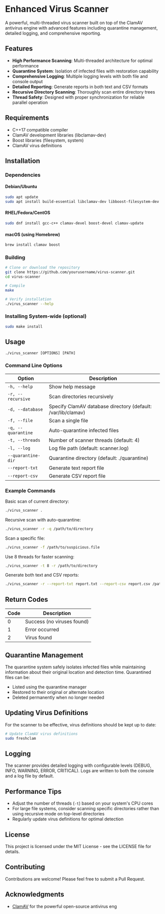 # Enhanced Virus Scanner

A powerful, multi-threaded virus scanner built on top of the ClamAV antivirus engine with advanced features including quarantine management, detailed logging, and comprehensive reporting.

## Features

- **High Performance Scanning**: Multi-threaded architecture for optimal performance
- **Quarantine System**: Isolation of infected files with restoration capability
- **Comprehensive Logging**: Multiple logging levels with both file and console output
- **Detailed Reporting**: Generate reports in both text and CSV formats
- **Recursive Directory Scanning**: Thoroughly scan entire directory trees
- **Thread Safety**: Designed with proper synchronization for reliable parallel operation

## Requirements

- C++17 compatible compiler
- ClamAV development libraries (libclamav-dev)
- Boost libraries (filesystem, system)
- ClamAV virus definitions

## Installation

### Dependencies

#### Debian/Ubuntu
```bash
sudo apt update
sudo apt install build-essential libclamav-dev libboost-filesystem-dev libboost-system-dev clamav-freshclam
```

#### RHEL/Fedora/CentOS
```bash
sudo dnf install gcc-c++ clamav-devel boost-devel clamav-update
```

#### macOS (using Homebrew)
```bash
brew install clamav boost
```

### Building

```bash
# Clone or download the repository
git clone https://github.com/yourusername/virus-scanner.git
cd virus-scanner

# Compile
make

# Verify installation
./virus_scanner --help
```

### Installing System-wide (optional)

```bash
sudo make install
```

## Usage

```
./virus_scanner [OPTIONS] [PATH]
```

### Command Line Options

| Option | Description |
|--------|-------------|
| `-h, --help` | Show help message |
| `-r, --recursive` | Scan directories recursively |
| `-d, --database` | Specify ClamAV database directory (default: /var/lib/clamav) |
| `-f, --file` | Scan a single file |
| `-q, --quarantine` | Auto-quarantine infected files |
| `-t, --threads` | Number of scanner threads (default: 4) |
| `-l, --log` | Log file path (default: scanner.log) |
| `--quarantine-dir` | Quarantine directory (default: ./quarantine) |
| `--report-txt` | Generate text report file |
| `--report-csv` | Generate CSV report file |

### Example Commands

Basic scan of current directory:
```bash
./virus_scanner .
```

Recursive scan with auto-quarantine:
```bash
./virus_scanner -r -q /path/to/directory
```

Scan a specific file:
```bash
./virus_scanner -f /path/to/suspicious.file
```

Use 8 threads for faster scanning:
```bash
./virus_scanner -t 8 -r /path/to/directory
```

Generate both text and CSV reports:
```bash
./virus_scanner -r --report-txt report.txt --report-csv report.csv /path/to/directory
```

## Return Codes

| Code | Description |
|------|-------------|
| 0 | Success (no viruses found) |
| 1 | Error occurred |
| 2 | Virus found |

## Quarantine Management

The quarantine system safely isolates infected files while maintaining information about their original location and detection time. Quarantined files can be:

- Listed using the quarantine manager
- Restored to their original or alternate location
- Deleted permanently when no longer needed

## Updating Virus Definitions

For the scanner to be effective, virus definitions should be kept up to date:

```bash
# Update ClamAV virus definitions
sudo freshclam
```

## Logging

The scanner provides detailed logging with configurable levels (DEBUG, INFO, WARNING, ERROR, CRITICAL). Logs are written to both the console and a log file by default.

## Performance Tips

- Adjust the number of threads (`-t`) based on your system's CPU cores
- For large file systems, consider scanning specific directories rather than using recursive mode on top-level directories
- Regularly update virus definitions for optimal detection

## License

This project is licensed under the MIT License - see the LICENSE file for details.

## Contributing

Contributions are welcome! Please feel free to submit a Pull Request.

## Acknowledgments

- [ClamAV](https://www.clamav.net/) for the powerful open-source antivirus eng

